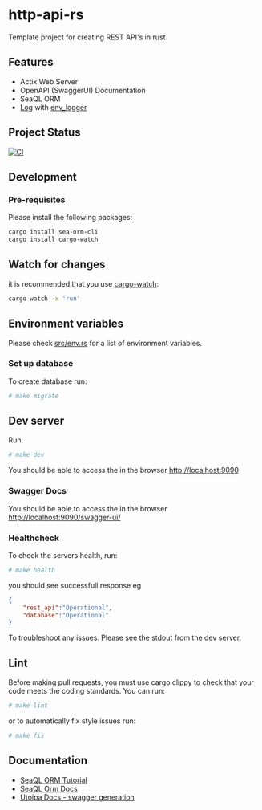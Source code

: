 http-api-rs
====

Template project for creating REST API's in rust

## Features

- Actix Web Server
- OpenAPI (SwaggerUI) Documentation
- SeaQL ORM
- [Log](https://docs.rs/log/latest/log/index.html) with [env_logger](https://docs.rs/env_logger/0.9.1/env_logger/)

## Project Status

[![CI](https://github.com/daniel-samson/http-api-rs/actions/workflows/ci.yml/badge.svg?branch=main)](https://github.com/daniel-samson/http-api-rs/actions/workflows/ci.yml)

## Development

### Pre-requisites
Please install the following packages:

```bash
cargo install sea-orm-cli
cargo install cargo-watch
```

## Watch for changes

it is recommended that you use [cargo-watch](https://github.com/passcod/cargo-watch):

```bash
cargo watch -x 'run'
```

## Environment variables
Please check [src/env.rs](src/env.rs) for a list of environment variables.

### Set up database
To create database run:

```bash
# make migrate
```

## Dev server
Run:

```bash
# make dev
```

You should be able to access the in the browser [http://localhost:9090](http://localhost:9090)

### Swagger Docs
You should be able to access the in the browser [http://localhost:9090/swagger-ui/](http://localhost:9090/swagger-ui/)

### Healthcheck
To check the servers health, run:

```bash
# make health
```

you should see successfull response eg
```json
{
    "rest_api":"Operational",
    "database":"Operational"
}
```

To troubleshoot any issues. Please see the stdout from the dev server.

## Lint

Before making pull requests, you must use cargo clippy to check that your code meets the coding standards. You can run:

```bash
# make lint
```

or to automatically fix style issues run:

```bash
# make fix
```


## Documentation

- [SeaQL ORM Tutorial](https://www.sea-ql.org/sea-orm-tutorial/ch00-00-introduction.html)
- [SeaQL Orm Docs](https://www.sea-ql.org/SeaORM/docs/index/)
- [Utoipa Docs - swagger generation](https://docs.rs/utoipa/latest/utoipa/)
